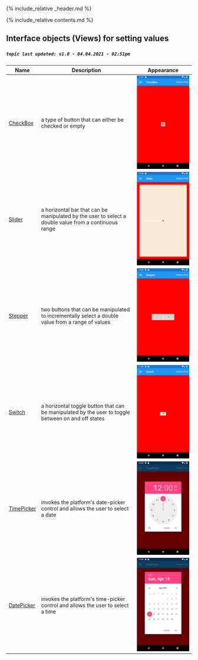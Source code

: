{% include_relative _header.md %}

{% include_relative contents.md %}

Interface objects (Views) for setting values
------
##### `topic last updated: v1.0 - 04.04.2021 - 02:51pm`

| Name                                          | Description                                                                                           | Appearance                                                        |
|-----------------------------------------------|-------------------------------------------------------------------------------------------------------|-------------------------------------------------------------------|
| [CheckBox](view-if-set-CheckBox.html#checkbox)     | a type of button that can either be checked or empty                                                  | <img src="images/views/CheckBox-adr-styled.png" width="300">      |
| [Slider](view-if-set-Slider.html#slider)     | a horizontal bar that can be manipulated by the user to select a double value from a continuous range | <img src="images/views/Slider-adr-styled.png" width="300">        |
| [Stepper](view-if-set-Stepper.html#stepper)    | two buttons that can be manipulated to incrementally select a double value from a range of values     | <img src="images/views/Stepper-adr-styled.png" width="300">       |
| [Switch](view-if-set-Switch.html#switch)     | a horizontal toggle button that can be manipulated by the user to toggle between on and off states    | <img src="images/views/Switch-adr-styled.png" width="300">        |
| [TimePicker](view-if-set-TimePicker.html#timepicker) | invokes the platform's date-picker control and allows the user to select a date                       | <img src="images/views/TimePicker-adr-styled.png" width="300">    |
| [DatePicker](view-if-set-DatePicker.html#datepicker) | invokes the platform's time-picker control and allows the user to select a time                       | <img src="images/views/DatePicker-adr-styled.png" width="300">    |